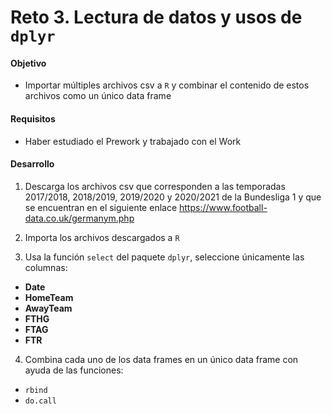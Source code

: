 # Reto 3. Lectura de datos y usos de `dplyr`

#### Objetivo

- Importar múltiples archivos csv a `R` y combinar el contenido de estos archivos como un único data frame

#### Requisitos

- Haber estudiado el Prework y trabajado con el Work

#### Desarrollo

1. Descarga los archivos csv que corresponden a las temporadas 2017/2018, 2018/2019, 2019/2020 y 2020/2021 de la Bundesliga 1 y que se encuentran en el siguiente enlace https://www.football-data.co.uk/germanym.php

2. Importa los archivos descargados a `R`

3. Usa la función `select` del paquete `dplyr`, seleccione únicamente las columnas:  

- **Date**
- **HomeTeam**
- **AwayTeam**
- **FTHG** 
- **FTAG** 
- **FTR**

4. Combina cada uno de los data frames en un único data frame con ayuda de las funciones:

- `rbind`
- `do.call`
